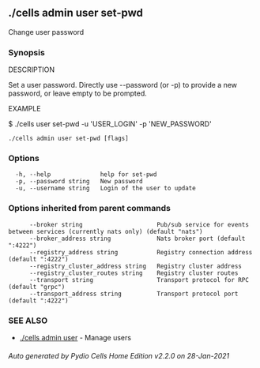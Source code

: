 ## ./cells admin user set-pwd

Change user password

### Synopsis


DESCRIPTION

  Set a user password. 
  Directly use --password (or -p) to provide a new password, or leave empty to be prompted.

EXAMPLE

  $ ./cells user set-pwd -u 'USER_LOGIN' -p 'NEW_PASSWORD'


```
./cells admin user set-pwd [flags]
```

### Options

```
  -h, --help              help for set-pwd
  -p, --password string   New password
  -u, --username string   Login of the user to update
```

### Options inherited from parent commands

```
      --broker string                     Pub/sub service for events between services (currently nats only) (default "nats")
      --broker_address string             Nats broker port (default ":4222")
      --registry_address string           Registry connection address (default ":4222")
      --registry_cluster_address string   Registry cluster address
      --registry_cluster_routes string    Registry cluster routes
      --transport string                  Transport protocol for RPC (default "grpc")
      --transport_address string          Transport protocol port (default ":4222")
```

### SEE ALSO

* [./cells admin user](./cells-admin-user)	 - Manage users

###### Auto generated by Pydio Cells Home Edition v2.2.0 on 28-Jan-2021
